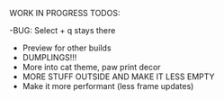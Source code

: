 WORK IN PROGRESS TODOS:

-BUG: Select + q stays there
- Preview for other builds
- DUMPLINGS!!!
- More into cat theme, paw print decor
- MORE STUFF OUTSIDE AND MAKE IT LESS EMPTY
- Make it more performant (less frame updates)
